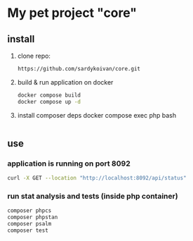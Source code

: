 # My pet project "core"
## install
1. clone repo:
   ```bash
   https://github.com/sardykoivan/core.git
   ```
2. build & run application on docker
   ``` bash
   docker compose build
   docker compose up -d
   ```
3. install composer deps
   docker compose exec php bash
   ``````
## use
### application is running on port 8092
   ``` bash
   curl -X GET --location "http://localhost:8092/api/status"
   ```
   
### run stat analysis and tests (inside php container)
   ``` bash
   composer phpcs
   composer phpstan
   composer psalm
   composer test
   ```
